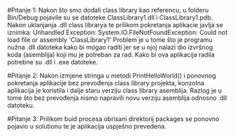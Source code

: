 #Pitanje 1:
Nakon što smo dodali class library kao referencu, u folderu Bin/Debug pojavile su se datoteke ClassLibrary1.dll i ClassLibrary1.pdb.
Nakon uklanjanja .dll class librarya te prilikom pokretanja aplikacie javlja se iznimka:
Unhandled Exception: System.IO.FileNotFoundException: Could not load file or assembly 'ClassLibrary1'
Problem je u tome što je programu nužna .dll datoteka kako bi mogao raditi jer se u njoj nalazi dio izvršnog koda (asemblija) koji mu je potreban za rad.
Kako bi ova aplikacija radila potrebne su .dll i .exe datoteke.

#Pitanje 2:
Nakon izmjene stringa u metodi PrintHelloWorld() i ponovnog pokretanja aplikacije bez prevođenja class library projekta, konzolna aplikacija je koristila i dalje staru verziju class library asemblija. Razlog je u tome što bez prevođenja nismo napravili novu verziju asemblija odnosno .dll datoteku.

#Pitanje 3:
Prilikom buid procesa obrisani direktorij packages se ponovno pojavio u solutionu te je aplikacija uspješno prevedena.
 



